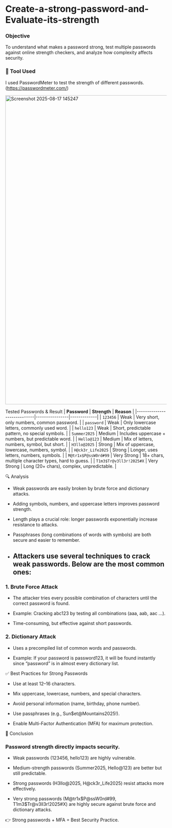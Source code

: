 # Create-a-strong-password-and-Evaluate-its-strength


### Objective

To understand what makes a password strong, test multiple passwords against online strength checkers, and analyze how complexity affects security.



### 🔧 Tool Used

I used PasswordMeter to test the strength of different passwords. (https://passwordmeter.com/)

<img width="1802" height="962" alt="Screenshot 2025-08-17 145247" src="https://github.com/user-attachments/assets/8749d479-f2b6-45cd-9e53-931799a04abf" />






 Tested Passwords & Result
| **Password**              | **Strength**   | **Reason** |
|----------------------------|----------------|-------------|
| `123456`                  | Weak           | Very short, only numbers, common password. |
| `password`                | Weak           | Only lowercase letters, commonly used word. |
| `hello123`                | Weak           | Short, predictable pattern, no special symbols. |
| `Summer2025`              | Medium         | Includes uppercase + numbers, but predictable word. |
| `Hello@123`               | Medium         | Mix of letters, numbers, symbol, but short. |
| `H3llo@2025`              | Strong         | Mix of uppercase, lowercase, numbers, symbol. |
| `H@ck3r_Life2025`         | Strong         | Longer, uses letters, numbers, symbols. |
| `M@tr1x$P@ssW0rd#99`      | Very Strong    | 18+ chars, multiple character types, hard to guess. |
| `T1m3$Tr@v3ll3r!2025#X`   | Very Strong    | Long (20+ chars), complex, unpredictable. |



🔍 Analysis

- Weak passwords are easily broken by brute force and dictionary attacks.

- Adding symbols, numbers, and uppercase letters improves password strength.

- Length plays a crucial role: longer passwords exponentially increase resistance to attacks.

- Passphrases (long combinations of words with symbols) are both secure and easier to remember.

- ## Attackers use several techniques to crack weak passwords. Below are the most common ones:

### 1. Brute Force Attack

- The attacker tries every possible combination of characters until the correct password is found.

- Example: Cracking abc123 by testing all combinations (aaa, aab, aac …).

- Time-consuming, but effective against short passwords.

### 2. Dictionary Attack

- Uses a precompiled list of common words and passwords.

- Example: If your password is password123, it will be found instantly since “password” is in almost every dictionary list.


✅ Best Practices for Strong Passwords

- Use at least 12–16 characters.

- Mix uppercase, lowercase, numbers, and special characters.

- Avoid personal information (name, birthday, phone number).

- Use passphrases (e.g., Sun$et@Mountains2025!).

- Enable Multi-Factor Authentication (MFA) for maximum protection.



📌 Conclusion

### Password strength directly impacts security.

- Weak passwords (123456, hello123) are highly vulnerable.

- Medium-strength passwords (Summer2025, Hello@123) are better but still predictable.

- Strong passwords (H3llo@2025, H@ck3r_Life2025) resist attacks more effectively.

- Very strong passwords (M@tr1x$P@ssW0rd#99, T1m3$Tr@v3ll3r!2025#X) are highly secure against brute force and dictionary attacks.

👉 Strong passwords + MFA = Best Security Practice.
